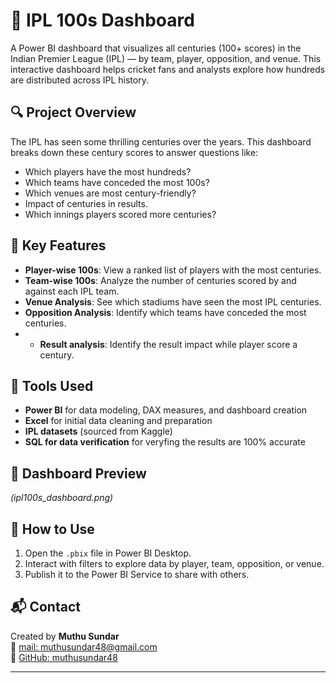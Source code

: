 # 🏏 IPL 100s Dashboard

A Power BI dashboard that visualizes all centuries (100+ scores) in the Indian Premier League (IPL) — by team, player, opposition, and venue. This interactive dashboard helps cricket fans and analysts explore how hundreds are distributed across IPL history.

## 🔍 Project Overview

The IPL has seen some thrilling centuries over the years. This dashboard breaks down these century scores to answer questions like:

- Which players have the most hundreds?
- Which teams have conceded the most 100s?
- Which venues are most century-friendly?
- Impact of centuries in results.
- Which innings players scored more centuries?

## 📌 Key Features

- **Player-wise 100s**: View a ranked list of players with the most centuries.
- **Team-wise 100s**: Analyze the number of centuries scored by and against each IPL team.
- **Venue Analysis**: See which stadiums have seen the most IPL centuries.
- **Opposition Analysis**: Identify which teams have conceded the most centuries.
- - **Result analysis**: Identify the result impact while player score a century.

## 🧰 Tools Used

- **Power BI** for data modeling, DAX measures, and dashboard creation
- **Excel** for initial data cleaning and preparation
- **IPL datasets** (sourced from Kaggle)
- **SQL for data verification** for veryfing the results are 100% accurate

## 📸 Dashboard Preview

*(ipl100s_dashboard.png)*

## 📁 How to Use

1. Open the `.pbix` file in Power BI Desktop.
2. Interact with filters to explore data by player, team, opposition, or venue.
3. Publish it to the Power BI Service to share with others.

## 📬 Contact

Created by **Muthu Sundar**  
📧 [mail: muthusundar48@gmail.com](mailto:muthusundar48@gmail.com)  
🔗 [GitHub: muthusundar48](https://github.com/muthusundar48)

---

